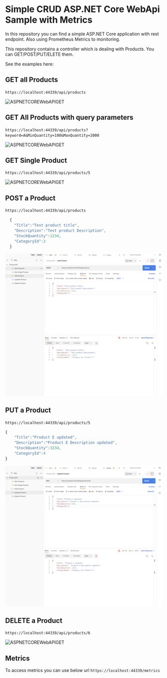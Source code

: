 # Simple CRUD ASP.NET Core WebApi Sample with Metrics

In this repository you can find a simple ASP.NET Core application with rest endpoint. Also using Prometheus Metrics to monitoring.

This repository contains a controller which is dealing with Products. You can GET/POST/PUT/ELETE them.




See the examples here: 

## GET all Products

``` https://localhost:44339/api/products ```

![ASPNETCOREWebAPIGET](./.github/get.png)

## GET All Products with query parameters

``` https://localhost:44339/api/products?keyword=A&MinQuantity=100&MaxQuantity=2000 ```

![ASPNETCOREWebAPIGET](./.github/getquery.png)

## GET Single Product

``` https://localhost:44339/api/products/5 ```

![ASPNETCOREWebAPIGET](./.github/getsingle.png)

## POST a Product

```https://localhost:44339/api/products ```

```javascript
  {
    "Title":"Test product title",
    "Description":"Test product Description",
    "StockQuantity":1234,
    "CategoryId":3
  }
```

![ASPNETCOREWebAPIGET](./.github/post.png)

## PUT a Product

``` https://localhost:44339/api/products/5 ```

``` javascript
{
    "Title":"Product E updated",
    "Description":"Product E Description updated",
    "StockQuantity":3234,
    "CategoryId":4
}
```

![ASPNETCOREWebAPIGET](./.github/put.png)


## DELETE a Product

``` https://localhost:44339/api/products/6 ```


![ASPNETCOREWebAPIGET](./.github/delete.png)



## Metrics
To access metrics you can use below url
``` https://localhost:44339/metrics ```